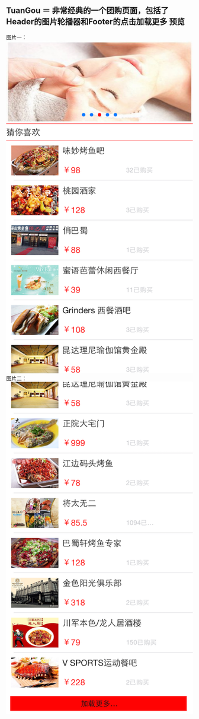 TuanGou
＝
非常经典的一个团购页面，包括了Header的图片轮播器和Footer的点击加载更多
预览
-
图片一：<br/>
![](https://raw.githubusercontent.com/KathenZK/TuanGou/master/TuanGou/Screenshot/iOS%20Simulator%20Screen%20Shot%202015年3月11日%20上午11.07.23.png)<br/>
 图片二：<br/>
![](https://raw.githubusercontent.com/KathenZK/TuanGou/master/TuanGou/Screenshot/iOS%20Simulator%20Screen%20Shot%202015年3月11日%20上午11.07.32.png)

